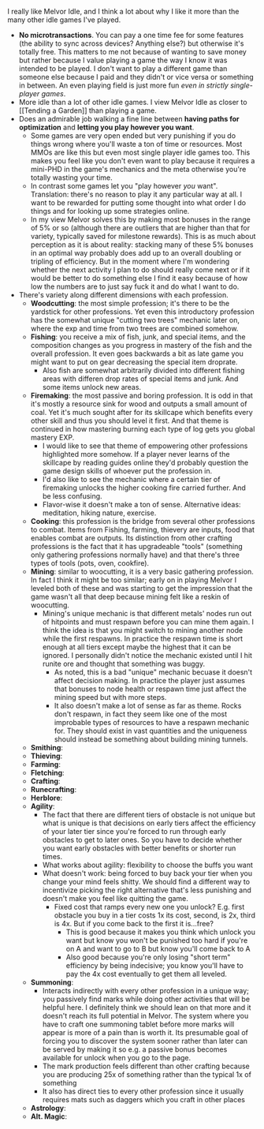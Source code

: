 I really like Melvor Idle, and I think a lot about why I like it more than the many other idle games I've played.
* **No microtransactions**. You can pay a one time fee for some features (the ability to sync across devices? Anything else?) but otherwise it's totally free. This matters to me not because of wanting to save money but rather because I value playing a game the way I know it was intended to be played. I don't want to play a different game than someone else because I paid and they didn't or vice versa or something in between. An even playing field is just more fun *even in strictly single-player games*. 
* More idle than a lot of other idle games. I view Melvor Idle as closer to [[Tending a Garden]] than playing a game. 
* Does an admirable job walking a fine line between **having paths for optimization** and **letting you play however you want**.
	* Some games are very open ended but very punishing if you do things wrong where you'll waste a ton of time or resources. Most MMOs are like this but even most single player idle games too. This makes you feel like you don't even want to play because it requires a mini-PHD in the game's mechanics and the meta otherwise you're totally wasting your time.
	* In contrast some games let you "play however *you* want". Translation: there's no reason to play it any particular way at all. I want to be rewarded for putting some thought into what order I do things and for looking up some strategies online. 
	* In my view Melvor solves this by making most bonuses in the range of 5% or so (although there are outliers that are higher than that for variety, typically saved for milestone rewards). This is as much about perception as it is about reality: stacking many of these 5% bonuses in an optimal way probably does add up to an overall doubling or tripling of efficiency. But in the moment where I'm wondering whether the next activity I plan to do should really come next or if it would be better to do something else I find it easy because of how low the numbers are to just say fuck it and do what I want to do. 
* There's variety along different dimensions with each profession. 
	* **Woodcutting**: the most simple profession; it's there to be the yardstick for other professions. Yet even this introductory profession has the somewhat unique "cutting two trees" mechanic later on, where the exp and time from two trees are combined somehow.
	* **Fishing**: you receive a mix of fish, junk, and special items, and the composition changes as you progress in mastery of the fish and the overall profession. It even goes backwards a bit as late game you might want to put on gear decreasing the special item droprate.
		* Also fish are somewhat arbitrarily divided into different fishing areas with differen drop rates of special items and junk. And some items unlock new areas.
	* **Firemaking**: the most passive and boring profession. It is odd in that it's mostly a resource sink for wood and outputs a small amount of coal. Yet it's much sought after for its skillcape which benefits every other skill and thus you should level it first. And that theme is continued in how mastering burning each type of log gets you global mastery EXP.
		* I would like to see that theme of empowering other professions highlighted more somehow. If a player never learns of the skillcape by reading guides online they'd probably question the game design skills of whoever put the profession in.
		* I'd also like to see the mechanic where a certain tier of firemaking unlocks the higher cooking fire carried further. And be less confusing. 
		* Flavor-wise it doesn't make a ton of sense. Alternative ideas: meditation, hiking nature, exercise.
	* **Cooking**: this profession is the bridge from several other professions to combat. Items from Fishing, farming, thievery are inputs, food that enables combat are outputs. Its distinction from other crafting professions is the fact that it has upgradeable "tools" (something only gathering professions normally have) and that there's three types of tools (pots, oven, cookfire).
	* **Mining**: similar to woocutting, it is a very basic gathering profession. In fact I think it might be too similar; early on in playing Melvor I leveled both of these and was starting to get the impression that the game wasn't all that deep because mining felt like a reskin of woocutting.
		* Mining's unique mechanic is that different metals' nodes run out of hitpoints and must respawn before you can mine them again. I think the idea is that you might switch to mining another node while the first respawns. In practice the respawn time is short enough at all tiers except maybe the highest that it can be ignored. I personally didn't notice the mechanic existed until I hit runite ore and thought that something was buggy.
			* As noted, this is a bad "unique" mechanic becuase it doesn't affect decision making. In practice the player just assumes that bonuses to node health or respawn time just affect the mining speed but with more steps.
			* It also doesn't make a lot of sense as far as theme. Rocks don't respawn, in fact they seem like one of the most improbable types of resources to have a respawn mechanic for. They should exist in vast quantities and the uniqueness should instead be something about building mining tunnels.
	* **Smithing**:
	* **Thieving**:
	* **Farming**:
	* **Fletching**:
	* **Crafting**:
	* **Runecrafting**:
	* **Herblore**:
	* **Agility**:
		* The fact that there are different tiers of obstacle is not unique but what is unique is that decisions on early tiers affect the efficiency of your later tier since you're forced to run through early obstacles to get to later ones. So you have to decide whether you want early obstacles with better benefits or shorter run times.
		* What works about agility: flexibility to choose the buffs you want
		* What doesn't work: being forced to buy back your tier when you change your mind feels shitty. We should find a different way to incentivize picking the right alternative that's less punishing and doesn't make you feel like quitting the game.
			* Fixed cost that ramps every new one you unlock? E.g. first obstacle you buy in a tier costs 1x its cost, second, is 2x, third is 4x. But if you come back to the first it is...free?
				* This is good because it makes you think which unlock you want but know you won't be punished too hard if you're on A and want to go to B but know you'll come back to A
				* Also good because you're only losing "short term" efficiency by being indecisive; you know you'll have to pay the 4x cost eventually to get them all leveled.
	* **Summoning**:
		* Interacts indirectly with every other profession in a unique way; you passively find marks while doing other activities that will be helpful here. I definitely think we should lean on that more and it doesn't reach its full potential in Melvor. The system where you have to craft one summoning tablet before more marks will appear is more of a pain than is worth it. Its presumable goal of forcing you to discover the system sooner rather than later can be served by making it so e.g. a passive bonus becomes available for unlock when you go to the page. 
		* The mark production feels different than other crafting because you are producing 25x of something rather than the typical 1x of something
		* It also has direct ties to every other profession since it usually requires mats such as daggers which you craft in other places
	* **Astrology**:
	* **Alt. Magic**: